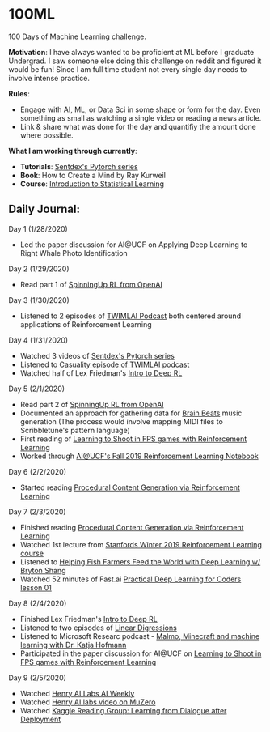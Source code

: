 # 100ML
100 Days of Machine Learning challenge.

**Motivation**: 
I have always wanted to be proficient at ML before I graduate Undergrad. I saw someone else doing this challenge on reddit and figured it would be fun! Since I am full time student not every single day needs to involve intense practice. 

**Rules**:
* Engage with AI, ML, or Data Sci in some shape or form for the day. Even something as small as watching a single video or reading a news article.
* Link & share what was done for the day and quantifiy the amount done where possible. 

**What I am working through currently**:
* **Tutorials**:  [Sentdex's Pytorch series](https://www.youtube.com/playlist?list=PLQVvvaa0QuDdeMyHEYc0gxFpYwHY2Qfdh)
* **Book**: How to Create a Mind by Ray Kurweil 
* **Course**: [Introduction to Statistical Learning](https://www.dataschool.io/15-hours-of-expert-machine-learning-videos/)


## Daily Journal:
Day 1 (1/28/2020)
* Led the paper discussion for AI@UCF on Applying Deep Learning to Right Whale Photo Identification

Day 2 (1/29/2020)
* Read part 1 of [SpinningUp RL from OpenAI](https://spinningup.openai.com/en/latest/spinningup/rl_intro.html)

Day 3 (1/30/2020)
* Listened to 2 episodes of [TWIMLAI Podcast](https://twimlai.com/) both centered around applications of Reinforcement Learning

Day 4 (1/31/2020)
* Watched 3 videos of [Sentdex's Pytorch series](https://www.youtube.com/playlist?list=PLQVvvaa0QuDdeMyHEYc0gxFpYwHY2Qfdh)
* Listened to [Casuality episode of TWIMLAI podcast](https://twimlai.com/twiml-talk-342-causality-101-with-robert-ness/)
* Watched half of Lex Friedman's [Intro to Deep RL](https://www.youtube.com/watch?v=zR11FLZ-O9M)

Day 5 (2/1/2020)
* Read part 2 of [SpinningUp RL from OpenAI](https://spinningup.openai.com/en/latest/spinningup/rl_intro2.html)
* Documented an approach for gathering data for [Brain Beats](https://github.com/BrainBeatsUCF) music generation (The process would involve mapping MIDI files to Scribbletune's pattern language)
* First reading of [Learning to Shoot in FPS games with Reinforcement Learning](https://arxiv.org/abs/1806.05117v1)
* Worked through [AI@UCF's Fall 2019 Reinforcement Learning Notebook](https://github.com/ucfai/core/tree/master/fa19/2019-11-06-rl)

Day 6 (2/2/2020)
* Started reading [Procedural Content Generation via Reinforcement Learning](https://arxiv.org/abs/2001.09212)

Day 7 (2/3/2020)
* Finished reading [Procedural Content Generation via Reinforcement Learning](https://arxiv.org/abs/2001.09212)
* Watched 1st lecture from [Stanfords Winter 2019 Reinforcement Learning course](http://web.stanford.edu/class/cs234/CS234Win2019/index.html)
* Listened to [Helping Fish Farmers Feed the World with Deep Learning w/ Bryton Shang
](https://twimlai.com/twiml-talk-327-helping-fish-farmers-feed-the-world-with-deep-learning-w-bryton-shang/)
* Watched 52 minutes of Fast.ai [Practical Deep Learning for Coders lesson 01](https://course.fast.ai/videos/?lesson=1)

Day 8 (2/4/2020)
* Finished Lex Friedman's [Intro to Deep RL](https://www.youtube.com/watch?v=zR11FLZ-O9M)
* Listened to two episodes of [Linear Digressions](http://lineardigressions.com/)
* Listened to Microsoft Researc podcast - [Malmo, Minecraft and machine learning with Dr. Katja Hofmann](https://www.microsoft.com/en-us/research/blog/malmo-minecraft-and-machine-learning-with-dr-katja-hofmann/)
* Participated in the paper discussion for AI@UCF on [Learning to Shoot in FPS games with Reinforcement Learning](https://arxiv.org/abs/1806.05117v1)

Day 9 (2/5/2020)
* Watched [Henry AI Labs AI Weekly](https://www.youtube.com/watch?v=N9jsScucOXs)
* Watched [Henry AI labs video on MuZero](https://www.youtube.com/watch?v=szbvm8aNDxw)
* Watched [Kaggle Reading Group: Learning from Dialogue after Deployment](https://www.youtube.com/watch?v=PhTF7yJNR70&list=PLqFaTIg4myu8t5ycqvp7I07jTjol3RCl9&index=2&t=3243s)
